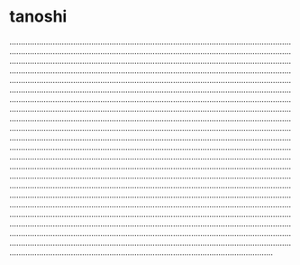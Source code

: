 # tanoshi

............................................................................................................................................................................................................................................................................................................................................................................................................................................................................................................................................................................................................................................................................................................................................................................................................................................................................................................................................................................................................................................................................................................................................................................................................................................................................................................................................................................................................................................................................................................................................................................................................................................................................................................................................................................................................................................................................................................................................................................................................................................................................................................................................................................................................................................................................................................................................................................................................................................................................................................................................................................................................................................................................................................................................................................................................................................................................................................................................................